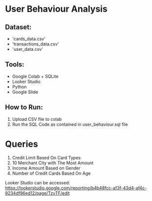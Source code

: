 # User Behaviour Analysis

## Dataset:
- 'cards_data.csv'
- 'transactions_data.csv'
- 'user_data.csv'

## Tools:
- Google Colab + SQLite
- Looker Studio
- Python
- Google Slide

## How to Run:
1. Upload CSV file to colab
2. Run the SQL Code as contained in user_behaviour.sql file

# Queries
1. Credit Limit Based On Card Types
2. 10 Merchant City with The Most Amount
3. Income Amount Based on Gender
4. Number of Credit Cards Based On Age

Looker Studio can be accessed: https://lookerstudio.google.com/reporting/b4b48fcc-af3f-43d4-af4c-9234df96ed12/page/TzyTF/edit
